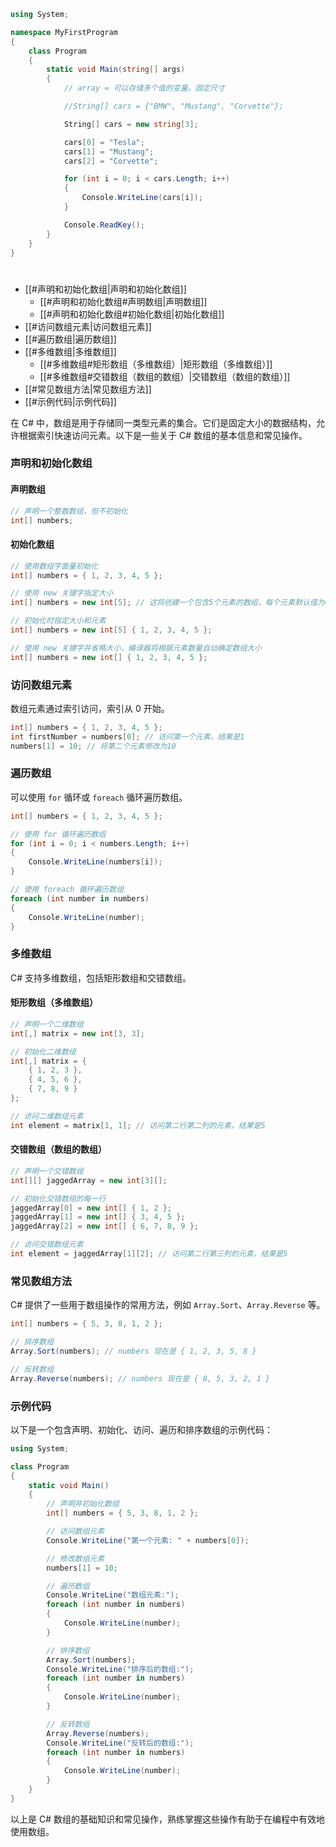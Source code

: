 

```c#
using System;

namespace MyFirstProgram
{
    class Program
    {
        static void Main(string[] args)
        {
            // array = 可以存储多个值的变量。固定尺寸

            //String[] cars = {"BMW", "Mustang", "Corvette"};

            String[] cars = new string[3];

            cars[0] = "Tesla";
            cars[1] = "Mustang";
            cars[2] = "Corvette";

            for (int i = 0; i < cars.Length; i++)
            {
                Console.WriteLine(cars[i]);
            }

            Console.ReadKey();
        }
    }
}
```

# 
- [[#声明和初始化数组|声明和初始化数组]]
	- [[#声明和初始化数组#声明数组|声明数组]]
	- [[#声明和初始化数组#初始化数组|初始化数组]]
- [[#访问数组元素|访问数组元素]]
- [[#遍历数组|遍历数组]]
- [[#多维数组|多维数组]]
	- [[#多维数组#矩形数组（多维数组）|矩形数组（多维数组）]]
	- [[#多维数组#交错数组（数组的数组）|交错数组（数组的数组）]]
- [[#常见数组方法|常见数组方法]]
- [[#示例代码|示例代码]]


在 C# 中，数组是用于存储同一类型元素的集合。它们是固定大小的数据结构，允许根据索引快速访问元素。以下是一些关于 C# 数组的基本信息和常见操作。

### 声明和初始化数组

#### 声明数组

```csharp
// 声明一个整数数组，但不初始化
int[] numbers;
```

#### 初始化数组

```csharp
// 使用数组字面量初始化
int[] numbers = { 1, 2, 3, 4, 5 };

// 使用 new 关键字指定大小
int[] numbers = new int[5]; // 这将创建一个包含5个元素的数组，每个元素默认值为0

// 初始化时指定大小和元素
int[] numbers = new int[5] { 1, 2, 3, 4, 5 };

// 使用 new 关键字并省略大小，编译器将根据元素数量自动确定数组大小
int[] numbers = new int[] { 1, 2, 3, 4, 5 };
```

### 访问数组元素

数组元素通过索引访问，索引从 0 开始。

```csharp
int[] numbers = { 1, 2, 3, 4, 5 };
int firstNumber = numbers[0]; // 访问第一个元素，结果是1
numbers[1] = 10; // 将第二个元素修改为10
```

### 遍历数组

可以使用 `for` 循环或 `foreach` 循环遍历数组。

```csharp
int[] numbers = { 1, 2, 3, 4, 5 };

// 使用 for 循环遍历数组
for (int i = 0; i < numbers.Length; i++)
{
    Console.WriteLine(numbers[i]);
}

// 使用 foreach 循环遍历数组
foreach (int number in numbers)
{
    Console.WriteLine(number);
}
```

### 多维数组

C# 支持多维数组，包括矩形数组和交错数组。

#### 矩形数组（多维数组）

```csharp
// 声明一个二维数组
int[,] matrix = new int[3, 3];

// 初始化二维数组
int[,] matrix = {
    { 1, 2, 3 },
    { 4, 5, 6 },
    { 7, 8, 9 }
};

// 访问二维数组元素
int element = matrix[1, 1]; // 访问第二行第二列的元素，结果是5
```

#### 交错数组（数组的数组）

```csharp
// 声明一个交错数组
int[][] jaggedArray = new int[3][];

// 初始化交错数组的每一行
jaggedArray[0] = new int[] { 1, 2 };
jaggedArray[1] = new int[] { 3, 4, 5 };
jaggedArray[2] = new int[] { 6, 7, 8, 9 };

// 访问交错数组元素
int element = jaggedArray[1][2]; // 访问第二行第三列的元素，结果是5
```

### 常见数组方法

C# 提供了一些用于数组操作的常用方法，例如 `Array.Sort`、`Array.Reverse` 等。

```csharp
int[] numbers = { 5, 3, 8, 1, 2 };

// 排序数组
Array.Sort(numbers); // numbers 现在是 { 1, 2, 3, 5, 8 }

// 反转数组
Array.Reverse(numbers); // numbers 现在是 { 8, 5, 3, 2, 1 }
```

### 示例代码

以下是一个包含声明、初始化、访问、遍历和排序数组的示例代码：

```csharp
using System;

class Program
{
    static void Main()
    {
        // 声明并初始化数组
        int[] numbers = { 5, 3, 8, 1, 2 };

        // 访问数组元素
        Console.WriteLine("第一个元素: " + numbers[0]);

        // 修改数组元素
        numbers[1] = 10;

        // 遍历数组
        Console.WriteLine("数组元素:");
        foreach (int number in numbers)
        {
            Console.WriteLine(number);
        }

        // 排序数组
        Array.Sort(numbers);
        Console.WriteLine("排序后的数组:");
        foreach (int number in numbers)
        {
            Console.WriteLine(number);
        }

        // 反转数组
        Array.Reverse(numbers);
        Console.WriteLine("反转后的数组:");
        foreach (int number in numbers)
        {
            Console.WriteLine(number);
        }
    }
}
```

以上是 C# 数组的基础知识和常见操作，熟练掌握这些操作有助于在编程中有效地使用数组。